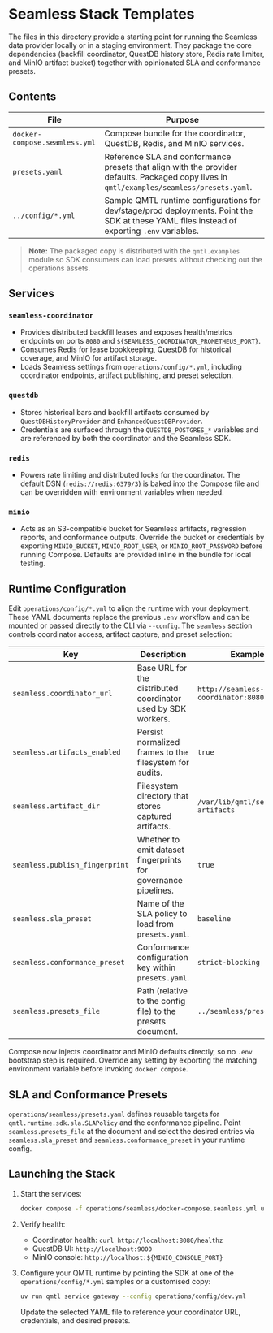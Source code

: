 # Seamless Stack Templates

The files in this directory provide a starting point for running the Seamless data
provider locally or in a staging environment. They package the core dependencies
(backfill coordinator, QuestDB history store, Redis rate limiter, and MinIO
artifact bucket) together with opinionated SLA and conformance presets.

## Contents

| File | Purpose |
| --- | --- |
| `docker-compose.seamless.yml` | Compose bundle for the coordinator, QuestDB, Redis, and MinIO services. |
| `presets.yaml` | Reference SLA and conformance presets that align with the provider defaults. Packaged copy lives in `qmtl/examples/seamless/presets.yaml`. |
| `../config/*.yml` | Sample QMTL runtime configurations for dev/stage/prod deployments. Point the SDK at these YAML files instead of exporting `.env` variables. |

> **Note:** The packaged copy is distributed with the `qmtl.examples`
> module so SDK consumers can load presets without checking out the operations
> assets.

## Services

### `seamless-coordinator`

- Provides distributed backfill leases and exposes health/metrics endpoints on
  ports `8080` and `${SEAMLESS_COORDINATOR_PROMETHEUS_PORT}`.
- Consumes Redis for lease bookkeeping, QuestDB for historical coverage, and
  MinIO for artifact storage.
- Loads Seamless settings from `operations/config/*.yml`, including coordinator
  endpoints, artifact publishing, and preset selection.

### `questdb`

- Stores historical bars and backfill artifacts consumed by
  `QuestDBHistoryProvider` and `EnhancedQuestDBProvider`.
- Credentials are surfaced through the `QUESTDB_POSTGRES_*` variables and are
  referenced by both the coordinator and the Seamless SDK.

### `redis`

- Powers rate limiting and distributed locks for the coordinator. The default
  DSN (`redis://redis:6379/3`) is baked into the Compose file and can be
  overridden with environment variables when needed.

### `minio`

- Acts as an S3-compatible bucket for Seamless artifacts, regression reports,
  and conformance outputs. Override the bucket or credentials by exporting
  `MINIO_BUCKET`, `MINIO_ROOT_USER`, or `MINIO_ROOT_PASSWORD` before running
  Compose. Defaults are provided inline in the bundle for local testing.

## Runtime Configuration

Edit `operations/config/*.yml` to align the runtime with your deployment. These
YAML documents replace the previous `.env` workflow and can be mounted or
passed directly to the CLI via `--config`. The `seamless` section controls
coordinator access, artifact capture, and preset selection:

| Key | Description | Example |
| --- | --- | --- |
| `seamless.coordinator_url` | Base URL for the distributed coordinator used by SDK workers. | `http://seamless-coordinator:8080` |
| `seamless.artifacts_enabled` | Persist normalized frames to the filesystem for audits. | `true` |
| `seamless.artifact_dir` | Filesystem directory that stores captured artifacts. | `/var/lib/qmtl/seamless-artifacts` |
| `seamless.publish_fingerprint` | Whether to emit dataset fingerprints for governance pipelines. | `true` |
| `seamless.sla_preset` | Name of the SLA policy to load from `presets.yaml`. | `baseline` |
| `seamless.conformance_preset` | Conformance configuration key within `presets.yaml`. | `strict-blocking` |
| `seamless.presets_file` | Path (relative to the config file) to the presets document. | `../seamless/presets.yaml` |

Compose now injects coordinator and MinIO defaults directly, so no `.env`
bootstrap step is required. Override any setting by exporting the matching
environment variable before invoking `docker compose`.

## SLA and Conformance Presets

`operations/seamless/presets.yaml` defines reusable targets for
`qmtl.runtime.sdk.sla.SLAPolicy` and the conformance pipeline. Point
`seamless.presets_file` at the document and select the desired entries via
`seamless.sla_preset` and `seamless.conformance_preset` in your runtime config.

## Launching the Stack

1. Start the services:

   ```bash
   docker compose -f operations/seamless/docker-compose.seamless.yml up -d
   ```

2. Verify health:
   - Coordinator health: `curl http://localhost:8080/healthz`
   - QuestDB UI: `http://localhost:9000`
   - MinIO console: `http://localhost:${MINIO_CONSOLE_PORT}`

3. Configure your QMTL runtime by pointing the SDK at one of the
   `operations/config/*.yml` samples or a customised copy:

   ```bash
   uv run qmtl service gateway --config operations/config/dev.yml
   ```

   Update the selected YAML file to reference your coordinator URL,
   credentials, and desired presets.
